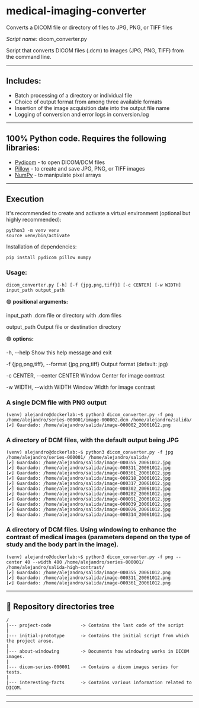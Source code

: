 # medical-imaging-converter
Converts a DICOM file or directory of files to JPG, PNG, or TIFF files

*Script name:* dicom_converter.py

Script that converts DICOM files (.dcm) to images (JPG, PNG, TIFF) from the command line.

---

## Includes:
- Batch processing of a directory or individual file
- Choice of output format from among three available formats
- Insertion of the image acquisition date into the output file name
- Logging of conversion and error logs in conversion.log

---

## 100% Python code. Requires the following libraries:

- [Pydicom](https://pydicom.github.io/) - to open DICOM/DCM files
- [Pillow](https://pillow.readthedocs.io/en/stable/) - to create and save JPG, PNG, or TIFF images
- [NumPy](https://numpy.org/) - to manipulate pixel arrays

---

## Execution

It's recommended to create and activate a virtual environment (optional but highly recommended):
~~~
python3 -m venv venv
source venv/bin/activate
~~~
Installation of dependencies:
~~~
pip install pydicom pillow numpy
~~~
### Usage:
~~~
dicom_converter.py [-h] [-f {jpg,png,tiff}] [-c CENTER] [-w WIDTH] input_path output_path
~~~
🟢 **positional arguments:**

  input_path                                        .dcm file or directory with .dcm files

  output_path                                       Output file or destination directory

🟢 **options:**

  -h, --help                                        Show this help message and exit
  
  -f {jpg,png,tiff}, --format {jpg,png,tiff}        Output format (default: jpg)
  
  -c CENTER, --center CENTER                        Window Center for image contrast
  
  -w WIDTH, --width WIDTH                           Window Width for image contrast


### A single DCM file with PNG output
~~~
(venv) alejandro@dockerlab:~$ python3 dicom_converter.py -f png /home/alejandro/series-000001/image-000002.dcm /home/alejandro/salida/
[✔] Guardado: /home/alejandro/salida/image-000002_20061012.png
~~~
### A directory of DCM files, with the default output being JPG
~~~
(venv) alejandro@dockerlab:~$ python3 dicom_converter.py -f jpg /home/alejandro/series-000001/ /home/alejandro/salida/
[✔] Guardado: /home/alejandro/salida/image-000355_20061012.jpg
[✔] Guardado: /home/alejandro/salida/image-000311_20061012.jpg
[✔] Guardado: /home/alejandro/salida/image-000361_20061012.jpg
[✔] Guardado: /home/alejandro/salida/image-000218_20061012.jpg
[✔] Guardado: /home/alejandro/salida/image-000317_20061012.jpg
[✔] Guardado: /home/alejandro/salida/image-000302_20061012.jpg
[✔] Guardado: /home/alejandro/salida/image-000282_20061012.jpg
[✔] Guardado: /home/alejandro/salida/image-000091_20061012.jpg
[✔] Guardado: /home/alejandro/salida/image-000039_20061012.jpg
[✔] Guardado: /home/alejandro/salida/image-000026_20061012.jpg
[✔] Guardado: /home/alejandro/salida/image-000314_20061012.jpg
~~~
### A directory of DCM files. Using windowing to enhance the contrast of medical images (parameters depend on the type of study and the body part in the image).
~~~
(venv) alejandro@dockerlab:~$ python3 dicom_converter.py -f png --center 40 --width 400 /home/alejandro/series-000001/ /home/alejandro/salida-high-contrast/
[✔] Guardado: /home/alejandro/salida/image-000355_20061012.png
[✔] Guardado: /home/alejandro/salida/image-000311_20061012.png
[✔] Guardado: /home/alejandro/salida/image-000361_20061012.png
~~~

---

## 🌲 Repository directories tree
~~~
/
|--- project-code           -> Contains the last code of the script
|
|--- initial-prototype      -> Contains the initial script from which the project arose.
|
|--- about-windowing        -> Documents how windowing works in DICOM images.
|
|--- dicom-series-000001    -> Contains a dicom images series for tests.
|
|--- interesting-facts      -> Contains various information related to DICOM.
~~~


---
---


